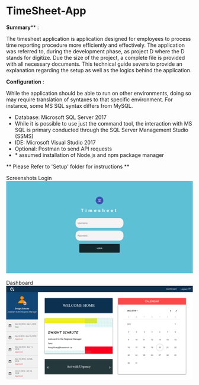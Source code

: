 # TimeSheet-App

**Summary**** : 

The timesheet application is application designed for employees to process time reporting procedure more efficiently and effectively. The application was referred to, during the development phase, as project D where the D stands for digitize. Due the size of the project, a complete file is provided with all necessary documents. This technical guide severs to provide an explanation regarding the setup as well as the logics behind the application.

**Configuration** :

While the application should be able to run on other environments, doing so may require translation of syntaxes to that specific environment. For instance, some MS SQL syntax differs from MySQL.

- Database: Microsoft SQL Server 2017
- While it is possible to use just the command tool, the interaction with MS SQL is primary conducted through the SQL Server Management Studio (SSMS)
- IDE: Microsoft Visual Studio 2017
- Optional: Postman to send API requests
- \* assumed installation of Node.js and npm package manager

** Please Refer to 'Setup' folder for instructions **

Screenshots
Login
![Login](https://github.com/jimmyhuang007/TimeSheet-App/blob/master/ScreenShots/login.png)

Dashboard
![Dashboard](https://github.com/jimmyhuang007/TimeSheet-App/blob/master/ScreenShots/dashboard.png)

